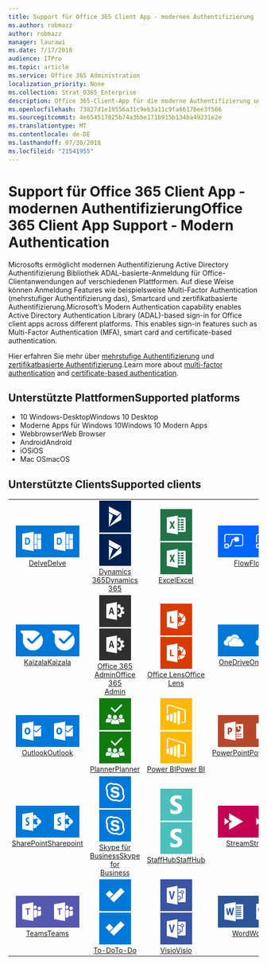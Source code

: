 ```yaml
---
title: Support für Office 365 Client App - modernen Authentifizierung
ms.author: robmazz
author: robmazz
manager: laurawi
ms.date: 7/17/2018
audience: ITPro
ms.topic: article
ms.service: Office 365 Administration
localization_priority: None
ms.collection: Strat_O365_Enterprise
description: Office 365-Client-App für die moderne Authentifizierung unterstützt.
ms.openlocfilehash: 73827d1e19556a31c9eb3a11c9fa6617bee3f566
ms.sourcegitcommit: 4e654517825b74a3bbe171b915b134ba49231e2e
ms.translationtype: MT
ms.contentlocale: de-DE
ms.lasthandoff: 07/30/2018
ms.locfileid: "21541955"
---
```

# <a name="office-365-client-app-support---modern-authentication"></a><span data-ttu-id="3d73a-103">Support für Office 365 Client App - modernen Authentifizierung</span><span class="sxs-lookup"><span data-stu-id="3d73a-103">Office 365 Client App Support - Modern Authentication</span></span>

<span data-ttu-id="3d73a-p101">Microsofts ermöglicht modernen Authentifizierung Active Directory Authentifizierung Bibliothek ADAL-basierte-Anmeldung für Office-Clientanwendungen auf verschiedenen Plattformen. Auf diese Weise können Anmeldung Features wie beispielsweise Multi-Factor Authentication (mehrstufiger Authentifizierung das), Smartcard und zertifikatbasierte Authentifizierung.</span><span class="sxs-lookup"><span data-stu-id="3d73a-p101">Microsoft’s Modern Authentication capability enables Active Directory Authentication Library (ADAL)-based sign-in for Office client apps across different platforms. This enables sign-in features such as Multi-Factor Authentication (MFA), smart card and certificate-based authentication.</span></span>

<span data-ttu-id="3d73a-106">Hier erfahren Sie mehr über [mehrstufige Authentifizierung](https://docs.microsoft.com/azure/active-directory/authentication/multi-factor-authentication) und [zertifikatbasierte Authentifizierung](https://docs.microsoft.com/azure/active-directory/active-directory-certificate-based-authentication-get-started).</span><span class="sxs-lookup"><span data-stu-id="3d73a-106">Learn more about [multi-factor authentication](https://docs.microsoft.com/azure/active-directory/authentication/multi-factor-authentication) and [certificate-based authentication](https://docs.microsoft.com/azure/active-directory/active-directory-certificate-based-authentication-get-started).</span></span>

## <a name="supported-platforms"></a><span data-ttu-id="3d73a-107">Unterstützte Plattformen</span><span class="sxs-lookup"><span data-stu-id="3d73a-107">Supported platforms</span></span>

 - <span data-ttu-id="3d73a-108">10 Windows-Desktop</span><span class="sxs-lookup"><span data-stu-id="3d73a-108">Windows 10 Desktop</span></span>
 - <span data-ttu-id="3d73a-109">Moderne Apps für Windows 10</span><span class="sxs-lookup"><span data-stu-id="3d73a-109">Windows 10 Modern Apps</span></span>
 - <span data-ttu-id="3d73a-110">Webbrowser</span><span class="sxs-lookup"><span data-stu-id="3d73a-110">Web Browser</span></span>
 - <span data-ttu-id="3d73a-111">Android</span><span class="sxs-lookup"><span data-stu-id="3d73a-111">Android</span></span>
 - <span data-ttu-id="3d73a-112">iOS</span><span class="sxs-lookup"><span data-stu-id="3d73a-112">iOS</span></span>
 - <span data-ttu-id="3d73a-113">Mac OS</span><span class="sxs-lookup"><span data-stu-id="3d73a-113">macOS</span></span>

## <a name="supported-clients"></a><span data-ttu-id="3d73a-114">Unterstützte Clients</span><span class="sxs-lookup"><span data-stu-id="3d73a-114">Supported clients</span></span>

| | | | | | |
|:---:|:---:|:---:|:---:|:---:|:---:|
| <span data-ttu-id="3d73a-115">![Symbol eingegangen](images/o365-delve-64x64.png)</span><span class="sxs-lookup"><span data-stu-id="3d73a-115">![Delve icon](images/o365-delve-64x64.png)</span></span> <br> [<span data-ttu-id="3d73a-116">Delve</span><span class="sxs-lookup"><span data-stu-id="3d73a-116">Delve</span></span>](https://products.office.com/business/intelligent-search) | <span data-ttu-id="3d73a-117">![Symbol für Dynamics 365](images/o365-dynamics365-64x64.png)</span><span class="sxs-lookup"><span data-stu-id="3d73a-117">![Dynamics 365 icon](images/o365-dynamics365-64x64.png)</span></span> <br> [<span data-ttu-id="3d73a-118">Dynamics 365</span><span class="sxs-lookup"><span data-stu-id="3d73a-118">Dynamics 365</span></span>](https://dynamics.microsoft.com) | <span data-ttu-id="3d73a-119">![Excel-Symbol](images/o365-excel-64x64.png)</span><span class="sxs-lookup"><span data-stu-id="3d73a-119">![Excel icon](images/o365-excel-64x64.png)</span></span> <br> [<span data-ttu-id="3d73a-120">Excel</span><span class="sxs-lookup"><span data-stu-id="3d73a-120">Excel</span></span>](https://products.office.com/excel) | <span data-ttu-id="3d73a-121">![Fluss-Symbol](images/o365-flow-64x64.png)</span><span class="sxs-lookup"><span data-stu-id="3d73a-121">![Flow icon](images/o365-flow-64x64.png)</span></span> <br> [<span data-ttu-id="3d73a-122">Flow</span><span class="sxs-lookup"><span data-stu-id="3d73a-122">Flow</span></span>](https://flow.microsoft.com) | <span data-ttu-id="3d73a-123">![Forms-Symbol](images/o365-forms-64x64.png)</span><span class="sxs-lookup"><span data-stu-id="3d73a-123">![Forms icon](images/o365-forms-64x64.png)</span></span> <br> [<span data-ttu-id="3d73a-124">Formulare</span><span class="sxs-lookup"><span data-stu-id="3d73a-124">Forms</span></span>](https://flow.microsoft.com/connectors/shared_microsoftforms/microsoft-forms/) | 
| <span data-ttu-id="3d73a-125">![Kaizala-Symbol](images/o365-kaizala-64x64.png)</span><span class="sxs-lookup"><span data-stu-id="3d73a-125">![Kaizala icon](images/o365-kaizala-64x64.png)</span></span> <br> [<span data-ttu-id="3d73a-126">Kaizala</span><span class="sxs-lookup"><span data-stu-id="3d73a-126">Kaizala</span></span>](https://products.office.com/en/business/microsoft-kaizala) | <span data-ttu-id="3d73a-127">![Office 365-Admin-Symbol](images/o365-o365admin-64x64.png)</span><span class="sxs-lookup"><span data-stu-id="3d73a-127">![Office 365 Admin icon](images/o365-o365admin-64x64.png)</span></span> <br> [<span data-ttu-id="3d73a-128">Office 365 <br> Admin</span><span class="sxs-lookup"><span data-stu-id="3d73a-128">Office 365 <br> Admin</span></span>](https://products.office.com/business/manage-office-365-admin-app) | <span data-ttu-id="3d73a-129">![Symbol für Lens](images/o365-lens-64x64.png)</span><span class="sxs-lookup"><span data-stu-id="3d73a-129">![Lens icon](images/o365-lens-64x64.png)</span></span> <br> [<span data-ttu-id="3d73a-130">Office Lens</span><span class="sxs-lookup"><span data-stu-id="3d73a-130">Office Lens</span></span>](https://www.microsoft.com/p/office-lens/9wzdncrfj3t8?activetab=pivot%3Aoverviewtab) | <span data-ttu-id="3d73a-131">![OneDrive for Business-Symbol](images/o365-OneDrive-64x64.png)</span><span class="sxs-lookup"><span data-stu-id="3d73a-131">![OneDrive for Business icon](images/o365-OneDrive-64x64.png)</span></span> <br> [<span data-ttu-id="3d73a-132">OneDrive</span><span class="sxs-lookup"><span data-stu-id="3d73a-132">OneDrive</span></span>](https://products.office.com/onedrive-for-business/online-cloud-storage) | <span data-ttu-id="3d73a-133">![OneNote-Symbol](images/o365-OneNote-64x64.png)</span><span class="sxs-lookup"><span data-stu-id="3d73a-133">![OneNote icon](images/o365-OneNote-64x64.png)</span></span> <br> [<span data-ttu-id="3d73a-134">OneNote</span><span class="sxs-lookup"><span data-stu-id="3d73a-134">OneNote</span></span>](https://products.office.com/onenote)
| <span data-ttu-id="3d73a-135">![Outlook-Symbol](images/o365-outlook-64x64.png)</span><span class="sxs-lookup"><span data-stu-id="3d73a-135">![Outlook icon](images/o365-outlook-64x64.png)</span></span> <br> [<span data-ttu-id="3d73a-136">Outlook</span><span class="sxs-lookup"><span data-stu-id="3d73a-136">Outlook</span></span>](https://products.office.com/outlook) | <span data-ttu-id="3d73a-137">![Planner-Symbol](images/o365-planner-64x64.png)</span><span class="sxs-lookup"><span data-stu-id="3d73a-137">![Planner icon](images/o365-planner-64x64.png)</span></span> <br> [<span data-ttu-id="3d73a-138">Planner</span><span class="sxs-lookup"><span data-stu-id="3d73a-138">Planner</span></span>](https://products.office.com/business/task-management-software) | <span data-ttu-id="3d73a-139">![PowerBI-Symbol](images/o365-powerbi-64x64.png)</span><span class="sxs-lookup"><span data-stu-id="3d73a-139">![PowerBI icon](images/o365-powerbi-64x64.png)</span></span> <br> [<span data-ttu-id="3d73a-140">Power BI</span><span class="sxs-lookup"><span data-stu-id="3d73a-140">Power BI</span></span>](https://powerbi.microsoft.com) | <span data-ttu-id="3d73a-141">![PowerPoint-Symbol](images/o365-powerpoint-64x64.png)</span><span class="sxs-lookup"><span data-stu-id="3d73a-141">![PowerPoint icon](images/o365-powerpoint-64x64.png)</span></span> <br> [<span data-ttu-id="3d73a-142">PowerPoint</span><span class="sxs-lookup"><span data-stu-id="3d73a-142">PowerPoint</span></span>](https://products.office.com/powerpoint) | <span data-ttu-id="3d73a-143">![Projektsymbol](images/o365-project-64x64.png)</span><span class="sxs-lookup"><span data-stu-id="3d73a-143">![Project icon](images/o365-project-64x64.png)</span></span> <br> [<span data-ttu-id="3d73a-144">Project</span><span class="sxs-lookup"><span data-stu-id="3d73a-144">Project</span></span>](https://products.office.com/project) 
| <span data-ttu-id="3d73a-145">![SharePoint-Symbol](images/o365-sharepoint-64x64.png)</span><span class="sxs-lookup"><span data-stu-id="3d73a-145">![SharePoint icon](images/o365-sharepoint-64x64.png)</span></span> <br> [<span data-ttu-id="3d73a-146">SharePoint</span><span class="sxs-lookup"><span data-stu-id="3d73a-146">Sharepoint</span></span>](https://products.office.com/sharepoint) | <span data-ttu-id="3d73a-147">![Skype für Business-Symbol](images/o365-skypeforbusiness-64x64.png)</span><span class="sxs-lookup"><span data-stu-id="3d73a-147">![Skype for Business icon](images/o365-skypeforbusiness-64x64.png)</span></span> <br> [<span data-ttu-id="3d73a-148">Skype für <br> Business</span><span class="sxs-lookup"><span data-stu-id="3d73a-148">Skype for <br> Business</span></span>](https://www.skype.com/business/) | <span data-ttu-id="3d73a-149">![StaffHub-Symbol](images/o365-staffhub-64x64.png)</span><span class="sxs-lookup"><span data-stu-id="3d73a-149">![StaffHub icon](images/o365-staffhub-64x64.png)</span></span> <br> [<span data-ttu-id="3d73a-150">StaffHub</span><span class="sxs-lookup"><span data-stu-id="3d73a-150">StaffHub</span></span>](https://products.office.com/microsoft-staffhub/staff-scheduling-software) | <span data-ttu-id="3d73a-151">![Stream-Symbol](images/o365-stream-64x64.png)</span><span class="sxs-lookup"><span data-stu-id="3d73a-151">![Stream icon](images/o365-stream-64x64.png)</span></span> <br> [<span data-ttu-id="3d73a-152">Stream</span><span class="sxs-lookup"><span data-stu-id="3d73a-152">Stream</span></span>](https://stream.microsoft.com) | <span data-ttu-id="3d73a-153">![Sway Symbol](images/o365-sway-64x64.png)</span><span class="sxs-lookup"><span data-stu-id="3d73a-153">![Sway icon](images/o365-sway-64x64.png)</span></span> <br> [<span data-ttu-id="3d73a-154">Sway</span><span class="sxs-lookup"><span data-stu-id="3d73a-154">Sway</span></span>](https://sway.com)
| <span data-ttu-id="3d73a-155">![Symbol für Teams](images/o365-teams-64x64.png)</span><span class="sxs-lookup"><span data-stu-id="3d73a-155">![Teams icon](images/o365-teams-64x64.png)</span></span> <br> [<span data-ttu-id="3d73a-156">Teams</span><span class="sxs-lookup"><span data-stu-id="3d73a-156">Teams</span></span>](https://products.office.com/microsoft-teams/group-chat-software) | <span data-ttu-id="3d73a-157">![Aufgabe Symbol](images/o365-todo-64x64.png)</span><span class="sxs-lookup"><span data-stu-id="3d73a-157">![To-Do icon](images/o365-todo-64x64.png)</span></span> <br> [<span data-ttu-id="3d73a-158">To-Do</span><span class="sxs-lookup"><span data-stu-id="3d73a-158">To-Do</span></span>](https://todo.microsoft.com) | <span data-ttu-id="3d73a-159">![Visio-Symbol](images/o365-visio-64x64.png)</span><span class="sxs-lookup"><span data-stu-id="3d73a-159">![Visio icon](images/o365-visio-64x64.png)</span></span> <br> [<span data-ttu-id="3d73a-160">Visio</span><span class="sxs-lookup"><span data-stu-id="3d73a-160">Visio</span></span>](https://products.office.com/visio/flowchart-software) | <span data-ttu-id="3d73a-161">![Word-Symbol](images/o365-word-64x64.png)</span><span class="sxs-lookup"><span data-stu-id="3d73a-161">![Word icon](images/o365-word-64x64.png)</span></span> <br> [<span data-ttu-id="3d73a-162">Word</span><span class="sxs-lookup"><span data-stu-id="3d73a-162">Word</span></span>](https://products.office.com/word) | <span data-ttu-id="3d73a-163">![Yammer-Symbol](images/o365-yammer-64x64.png)</span><span class="sxs-lookup"><span data-stu-id="3d73a-163">![Yammer icon](images/o365-yammer-64x64.png)</span></span> <br> [<span data-ttu-id="3d73a-164">Yammer</span><span class="sxs-lookup"><span data-stu-id="3d73a-164">Yammer</span></span>](https://products.office.com/yammer/yammer-overview)